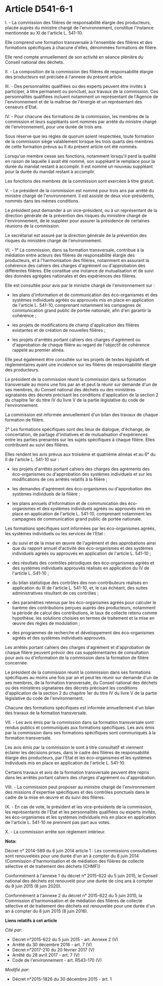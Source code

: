 # Article D541-6-1

I. - La commission des filières de responsabilité élargie des producteurs, placée auprès du ministre chargé de
l'environnement, constitue l'instance mentionnée au XI de l'article L. 541-10.

Elle comprend une formation transversale à l'ensemble des filières et des formations spécifiques à chacune d'elles, dénommées
formations de filière.

Elle rend compte annuellement de son activité en séance plénière du Conseil national des déchets.

II. - La composition de la commission des filières de responsabilité élargie des producteurs est précisée à l'annexe du
présent article. 

III. - Des personnalités qualifiées ou des experts peuvent être invités à participer, à titre permanent ou ponctuel, aux
travaux de la commission. Ces personnalités qualifiées incluent notamment un représentant de l'Agence de l'environnement et
de la maîtrise de l'énergie et un représentant des censeurs d'Etat.

IV. - Pour chacune des formations de la commission, les membres de la commission et leurs suppléants sont nommés par arrêté
du ministre chargé de l'environnement, pour une durée de trois ans.

Sous réserve que les règles de quorum soient respectées, toute formation de la commission siège valablement lorsque les trois
quarts des membres de cette formation prévus au II du présent article ont été nommés.

Lorsqu'un membre cesse ses fonctions, notamment lorsqu'il perd la qualité en raison de laquelle il avait été nommé, son
suppléant le remplace pour la durée du mandat restant à accomplir. Il est nommé un nouveau suppléant pour la durée du mandat
restant à accomplir.

Les fonctions des membres de la commission sont exercées à titre gratuit.

V. - Le président de la commission est nommé pour trois ans par arrêté du ministre chargé de l'environnement. Il est assisté
de deux vice-présidents, nommés dans les mêmes conditions.

Le président peut demander à un vice-président, ou à un représentant de la direction générale de la prévention des risques du
ministère chargé de l'environnement, de le suppléer pour assurer la présidence de certaines réunions de la commission.

Le secrétariat est assuré par la direction générale de la prévention des risques du ministère chargé de l'environnement.

VI. - 1° La commission, dans sa formation transversale, contribue à la médiation entre acteurs des filières de responsabilité
élargie des producteurs, et à l'harmonisation des filières, notamment en assurant la cohérence des cahiers des charges
d'agrément ou d'approbation des différentes filières. Elle constitue une instance de mutualisation et de suivi des données
agrégées nationales et des expériences des filières.

Elle est consultée pour avis par le ministre chargé de l'environnement sur :

- les plans d'information et de communication des éco-organismes et des systèmes individuels agréés ou approuvés mis en place
en application de l'article L. 541-10, comprenant notamment les campagnes de communication grand public de portée nationale,
afin d'en garantir la cohérence ;

- les projets de modifications de champ d'application des filières existantes et de création de nouvelles filières ;

- les projets d'arrêtés portant cahiers des charges d'agrément ou d'approbation de chaque filière au regard de l'objectif de
cohérence rappelé au premier alinéa.

Elle peut également être consultée sur les projets de textes législatifs et réglementaires ayant une incidence sur les
filières de responsabilité élargie des producteurs.

Le président de la commission réunit la commission dans sa formation transversale au moins une fois par an et peut la réunir
sur demande d'un de ses membres, du Conseil national des déchets ou des ministères signataires des décrets précisant les
conditions d'application de la section 2 du chapitre 1er du titre IV du livre V de la partie législative du code de
l'environnement.

La commission est informée annuellement d'un bilan des travaux de chaque formation de filière.

2° Les formations spécifiques sont des lieux de dialogue, d'échange, de concertation, de partage d'initiatives et de
mutualisation d'expériences entre les parties prenantes sur les sujets spécifiques à chaque filière. Elles contribuent au
suivi des filières.

Elles rendent les avis prévus aux troisième et quatrième alinéas et au 6° du II de l'article L. 541-10 sur :

- les projets d'arrêtés portant cahiers des charges des agréments des éco-organismes ou d'approbation des systèmes
individuels et sur les modifications de ces arrêtés relatifs à la filière ;

- les demandes d'agrément des éco-organismes ou d'approbation des systèmes individuels de la filière ;

- les plans annuels d'information et de communication des éco-organismes et des systèmes individuels agréés ou approuvés mis
en place en application de l'article L. 541-10, comprenant notamment les campagnes de communication grand public de portée
nationale.

Les formations spécifiques sont informées par les éco-organismes agréés, les systèmes individuels ou les services de l'Etat :

- du suivi et de la mise en œuvre de l'agrément et des approbations ainsi que du rapport annuel d'activité des éco-organismes
et des systèmes individuels agréés ou approuvés en application de l'article L. 541-10 ;

- des résultats des contrôles périodiques des éco-organismes agréés et des systèmes individuels approuvés réalisés en
application du IV de l'article L. 541-10 ;

- du bilan statistique des contrôles des non-contributeurs réalisés en application du III de l'article L. 541-10, et, le cas
échéant, des suites administratives résultant de ces contrôles ;

- des paramètres retenus par les éco-organismes agréés pour calculer le barème des contributions perçues auprès des
producteurs, notamment la période de calcul des contributions, le taux de collecte retenu comme hypothèse, les solutions
choisies en termes de traitement et la mise en œuvre des règles de modulation ;

- des programmes de recherche et développement des éco-organismes agréés et des systèmes individuels approuvés.

Les arrêtés portant cahiers des charges d'agrément et d'approbation de chaque filière peuvent prévoir des cas supplémentaires
de consultation pour avis ou d'information de la commission dans la formation de filière concernée.

Le président de la commission réunit la commission dans ses formations spécifiques au moins une fois par an et peut les
réunir sur demande d'un de ses membres, de la formation transversale, du Conseil national des déchets ou des ministères
signataires des décrets précisant les conditions d'application de la section 2 du chapitre 1er du titre IV du livre V de la
partie législative du code de l'environnement.

Chacune des formations spécifiques est informée annuellement d'un bilan des travaux de la formation transversale.

VII. - Les avis émis par la commission dans sa formation transversale sont rendus publics et communiqués aux formations
spécifiques. Les avis émis par la commission dans ses formations spécifiques sont communiqués à la formation transversale.

Les avis émis par la commission le sont à titre consultatif et viennent éclairer les décisions prises, dans le cadre des
filières de responsabilité élargie des producteurs, par l'Etat et les éco-organismes et les systèmes individuels mis en place
en application de l'article L. 541-10.

Certains travaux et avis de la formation transversale peuvent être repris dans les arrêtés portant cahiers des charges
d'agrément ou d'approbation.

VIII. - La commission peut proposer au ministre chargé de l'environnement des missions d'expertise spécifiques et des
contrôles ponctuels dans le cadre de la mise en œuvre et du suivi des filières.

IX. - En cas de vote, le président et les vice-présidents de la commission, les représentants de l'Etat et les personnalités
qualifiées ou experts invités, les éco-organismes et les systèmes individuels mis en place en application de l'article L.
541-10 ne prennent pas part aux votes.

X. - La commission arrête son règlement intérieur.

**Nota:**

Décret n° 2014-589 du 6 juin 2014 article 1 : Les commissions consultatives sont renouvelées pour une durée d'un an à compter
du 8 juin 2014 (Commission d'harmonisation et de médiation des filières de collecte sélective et de traitement des déchets
(CHMF))

Conformément à l'annexe 1 du décret n° 2015-622 du 5 juin 2015, le Conseil national des déchets est renouvelé pour une durée
de cinq ans à compter du 8 juin 2015 (8 juin 2020). 

Conformément à l'annexe 2 du décret n° 2015-622 du 5 juin 2015, la Commission d'harmonisation et de médiation des filières de
collecte sélective et de traitement des déchets est renouvelée pour une durée d'un an à compter du 8 juin 2015 (8 juin 2016).

**Liens relatifs à cet article**

_Cité par_:

  - Décret n°2015-622 du 5 juin 2015 - art. Annexe 2 (V)
  - Arrêté du 30 décembre 2016 - art. 7 (V)
  - Décret n°2017-210 du 20 février 2017 (V)
  - Arrêté du 28 avril 2017 - art. 7 (V)
  - Code de l'environnement - art. R543-170 (V)

_Modifié par_:

  - Décret n°2015-1826 du 30 décembre 2015 - art. 1

